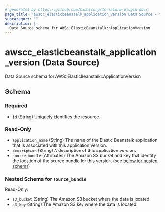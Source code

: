 ```yaml
---
# generated by https://github.com/hashicorp/terraform-plugin-docs
page_title: "awscc_elasticbeanstalk_application_version Data Source - terraform-provider-awscc"
subcategory: ""
description: |-
  Data Source schema for AWS::ElasticBeanstalk::ApplicationVersion
---
```


# awscc_elasticbeanstalk_application_version (Data Source)

Data Source schema for AWS::ElasticBeanstalk::ApplicationVersion



<!-- schema generated by tfplugindocs -->
## Schema

### Required

- `id` (String) Uniquely identifies the resource.

### Read-Only

- `application_name` (String) The name of the Elastic Beanstalk application that is associated with this application version.
- `description` (String) A description of this application version.
- `source_bundle` (Attributes) The Amazon S3 bucket and key that identify the location of the source bundle for this version. (see [below for nested schema](#nestedatt--source_bundle))

<a id="nestedatt--source_bundle"></a>
### Nested Schema for `source_bundle`

Read-Only:

- `s3_bucket` (String) The Amazon S3 bucket where the data is located.
- `s3_key` (String) The Amazon S3 key where the data is located.


